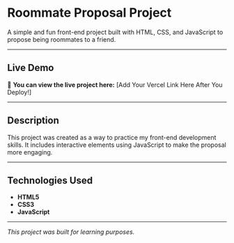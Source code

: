 # Roommate Proposal Project

A simple and fun front-end project built with HTML, CSS, and JavaScript to propose being roommates to a friend.

---

## Live Demo

🚀 **You can view the live project here:** [Add Your Vercel Link Here After You Deploy!]

---

## Description

This project was created as a way to practice my front-end development skills. It includes interactive elements using JavaScript to make the proposal more engaging.

---

## Technologies Used

*   **HTML5**
*   **CSS3**
*   **JavaScript**

---

*This project was built for learning purposes.*
